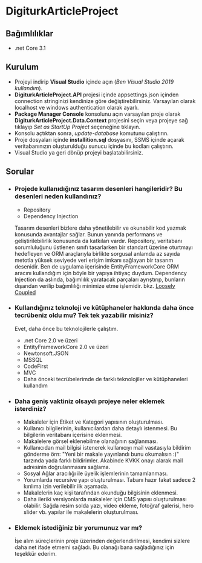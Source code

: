 # DigiturkArticleProject

## Bağımlılıklar
* .net Core 3.1
## Kurulum
* Projeyi indirip **Visual Studio** içinde açın (*Ben Visual Studio 2019 kullandım*).
* **DigiturkArticleProject.API** projesi içinde appsettings.json içinden connection stringinizi kendinize göre değiştirebilirsiniz. Varsayılan olarak localhost ve windows authentication olarak ayarlı.
* **Package Manager Console** konsolunu açın varsayılan proje olarak **DigiturkArticleProject.Data.Context** projesini seçin veya projeye sağ tıklayıp *Set as StartUp Project* seçeneğine tıklayın. 
* Konsolu açtıktan sonra, *update-database* komutunu çalıştırın.
* Proje dosyaları içinde **installition.sql** dosyasını, SSMS içinde açarak veritabanınızın oluşturulduğu sunucu içinde bu kodları çalıştırın.
* Visual Studio ya geri dönüp projeyi başlatabilirsiniz.
## Sorular
* ### Projede kullanıdığınız tasarım desenleri hangileridir? Bu desenleri neden kullandınız?
  * Repository
  * Dependency Injection
  
  Tasarım desenleri bizlere daha yönetilebilir ve okunabilir kod yazmak konusunda avantajlar sağlar. Bunun yanında performans ve geliştirilebilirlik konusunda da katkıları vardır. Repository, veritabanı sorumluluğunu üstlenen sınıfı tasarlarken bir standart üzerine oturtmayı hedefleyen ve ORM araçlarıyla birlikte sorgusal anlamda az sayıda metotla yüksek seviyede veri erişim imkanı sağlayan bir tasarım desenidir. Ben de uygulama içerisinde EntityFrameworkCore ORM aracını kullandığım için böyle bir yapıya ihtiyaç duydum.
  Dependency Injection da aslında, bağımlılık yaratacak parçaları ayrıştırıp, bunların dışarıdan verilip bağımlılığı minimize etme işlemidir. bkz. [Loosely Coupled](https://en.wikipedia.org/wiki/Loose_coupling)
  
* ### Kullandığınız teknoloji ve kütüphaneler hakkında daha önce tecrübeniz oldu mu? Tek tek yazabilir misiniz?
  Evet, daha önce bu teknolojilerle çalıştım.
  * .net Core 2.0 ve üzeri
  * EntityFrameworkCore 2.0 ve üzeri
  * Newtonsoft.JSON
  * MSSQL
  * CodeFirst
  * MVC
  * Daha önceki tecrübelerimde de farklı teknolojiler ve kütüphaneleri kullandım

* ### Daha geniş vaktiniz olsaydı projeye neler eklemek isterdiniz?
  * Makaleler için Etiket ve Kategori yapısının oluşturulması.
  * Kullanıcı bilgilerinin, kullanıcılardan daha detaylı istenmesi. Bu bilgilerin veritabanı içerisine eklenmesi.
  * Makalelere görsel eklenebilme olanağının sağlanması.
  * Kullanıcıdan mail bilgisi istenerek kullanıcıyı mail vasıtasıyla bildirim gönderme örn: "Yeni bir makale yayınlandı bunu okumalısın :)" tarzında yada farklı bildirimler. Akabinde KVKK onayı alarak mail adresinin doğrulanmasını sağlama.
  * Sosyal Ağlar aracılığı ile üyelik işlemlerinin tamamlanması.
  * Yorumlarda recursive yapı oluşturulması. Tabanı hazır fakat sadece 2 kırılıma izin verilebilir ilk aşamada.
  * Makalelerin kaç kişi tarafından okunduğu bilgisinin eklenmesi.
  * Daha ileriki versiyonlarda makaleler için CMS yapısı oluşturulması olabilir. Sağda resim solda yazı, video ekleme, fotoğraf galerisi, hero slider vb. yapılar ile makalelerin oluşturulması.
  
* ### Eklemek istediğiniz bir yorumunuz var mı?
  İşe alım süreçlerinin proje üzerinden değerlendirilmesi, kendimi sizlere daha net ifade etmemi sağladı. Bu olanağı bana sağladığınız için teşekkür ederim.
